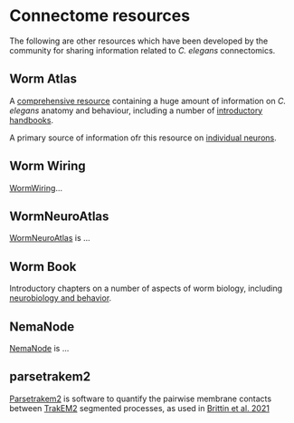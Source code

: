 # Connectome resources 

The following are other resources which have been developed by the community for sharing information related to _C. elegans_ connectomics.

## Worm Atlas

A [comprehensive resource](https://www.wormatlas.org) containing a huge amount of information on _C. elegans_ anatomy and behaviour, including a number of [introductory handbooks](https://www.wormatlas.org/handbookhome.htm).

A primary source of information ofr this resource on [individual neurons](https://www.wormatlas.org/neurons/Individual%20Neurons/Neuronframeset.html).

## Worm Wiring

[WormWiring](https://www.wormwiring.org/)...

## WormNeuroAtlas

[WormNeuroAtlas](https://francescorandi.github.io/wormneuroatlas) is ...

## Worm Book

Introductory chapters on a number of aspects of worm biology, including [neurobiology and behavior](http://www.wormbook.org/toc_neurobiobehavior.html).

## NemaNode

[NemaNode](https://nemanode.org) is ...

## parsetrakem2

[Parsetrakem2](https://github.com/cabrittin/parsetrakem2) is software to quantify the pairwise membrane contacts between [TrakEM2](https://imagej.net/plugins/trakem2/) segmented processes, as used in [Brittin et al. 2021](Brittin_2021.md) 









